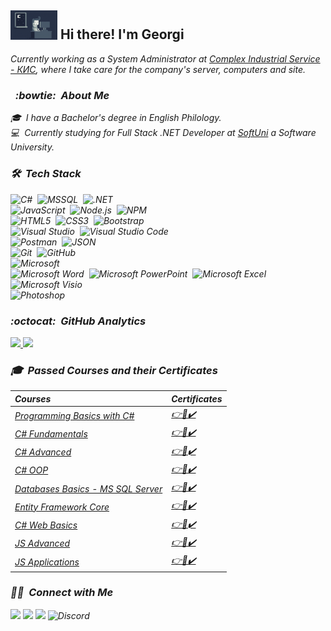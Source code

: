## <img width="75px" alt="Night Coding" src="https://raw.githubusercontent.com/AVS1508/AVS1508/master/assets/Night-Coding.gif" /> Hi there! I'm Georgi 
<p><em>Currently working as a System Administrator at <a href="https://www.complex-industrial-service.com/">Complex Industrial Service - КИС</a>, where I take care for the company's server, computers and site.

### &nbsp; :bowtie: &nbsp;About Me
🎓 &nbsp;I have a Bachelor's degree in English Philology.\
💻 &nbsp;Currently studying for Full Stack .NET Developer at <a href="https://softuni.bg/">SoftUni</a> a Software University.


### 🛠 &nbsp;Tech Stack

 ![C#](https://img.shields.io/badge/-C%23-239120?style=flat-square&logo=c-sharp&logoColor=white)&nbsp;
![MSSQL](https://img.shields.io/badge/MSSQL-CC2927?style=flat-square&logo=microsoft-sql-server&logoColor=white)&nbsp;
![.NET](https://img.shields.io/badge/.NET-5C2D91?style=flat-square&logo=.net&logoColor=white)&nbsp;\
![JavaScript](https://img.shields.io/badge/JavaScript-F7DF1E?style=flat-square&logo=javascript&logoColor=black)&nbsp;
![Node.js](https://img.shields.io/badge/Node.js-43853D?style=flat-square&logo=node.js&logoColor=white)&nbsp;
![NPM](https://img.shields.io/badge/Npm-CB3837?style=flat-square&logo=npm&logoColor=white)&nbsp;\
![HTML5](https://img.shields.io/badge/HTML5-E34F26?style=flat-square&logo=html5&logoColor=white)&nbsp;
![CSS3](https://img.shields.io/badge/CSS-1572B6?&style=flat-square&logo=css3&logoColor=white)&nbsp;
![Bootstrap](https://img.shields.io/badge/Bootstrap-563D7C?style=flat-square&logo=bootstrap&logoColor=white)&nbsp;\
![Visual Studio](https://img.shields.io/badge/Visual%20Studio-5C2D91?style=flat-square&logo=visual-studio&logoColor=white)&nbsp;
![Visual Studio Code](https://img.shields.io/badge/Visual%20Studio%20Code-007ACC?style=flat-square&logo=visual-studio-code&logoColor=white)&nbsp;\
![Postman](https://img.shields.io/badge/Postman-FF6C37?style=flat-square&logo=postman&logoColor=white)&nbsp;
![JSON](https://img.shields.io/badge/JSON-000000?style=flat-square&logo=json&logoColor=white)&nbsp;\
![Git](https://img.shields.io/badge/Git-F05032?style=flat-square&logo=git&logoColor=white)&nbsp;
![GitHub](https://img.shields.io/badge/GitHub-181717?style=flat-square&logo=github&logoColor=white)&nbsp;\
![Microsoft](https://img.shields.io/badge/Microsoft-666666?style=flat-square&logo=microsoft&logoColor=white)&nbsp;\
![Microsoft Word](https://img.shields.io/badge/Microsoft_Word-2B579A?style=flat-square&logo=microsoft-word&logoColor=white)&nbsp;
![Microsoft PowerPoint](https://img.shields.io/badge/Microsoft_PowerPoint-B7472A?style=flat-square&logo=microsoft-powerpoint&logoColor=white)&nbsp;
![Microsoft Excel](https://img.shields.io/badge/Microsoft_Excel-217346?style=flat-square&logo=microsoft-excel&logoColor=white)&nbsp;
![Microsoft Visio](https://img.shields.io/badge/Microsoft_Visio-3955A3?style=flat-square&logo=microsoft-visio&logoColor=white)&nbsp;\
![Photoshop](https://img.shields.io/badge/Photoshop-31A8FF?style=flat-square&logo=adobe-photoshop&logoColor=white)&nbsp;

### :octocat: &nbsp;GitHub Analytics

<p>
<a align="left" href="https://github.com/Georgi-Kalkovski">
  <img height="160em" src="https://github-readme-stats-eight-theta.vercel.app/api?username=Georgi-Kalkovski&show_icons=true&theme=react&include_all_commits=true&count_private=true "/>
  <img height="160em" src="https://github-readme-stats-eight-theta.vercel.app/api/top-langs/?username=Georgi-Kalkovski&layout=compact&langs_count=8&hide=java,r&theme=react "/>
</a>
</p>


### 🎓 &nbsp;Passed Courses and their Certificates

|**Courses**|**Certificates**|
|:---|:---|
|<a href="https://softuni.bg/trainings/2210/programming-basics-with-csharp-january-2019" > Programming Basics with C# </a>| <a href="https://softuni.bg/certificates/details/63367/b17f2ce8"> 👉📜✔️</a> |
|<a href="https://softuni.bg/trainings/2363/csharp-fundamentals-may-2019"> C# Fundamentals </a>| <a href="https://softuni.bg/certificates/details/69240/d2c927bf"> 👉📜✔️</a> |
|<a href="https://softuni.bg/trainings/2444/csharp-advanced-september-2019"> C# Advanced </a>| <a href="https://softuni.bg/certificates/details/72130/848218a9"> 👉📜✔️</a> |
|<a href="https://softuni.bg/trainings/2606/csharp-oop-february-2020"> C# OOP </a>| <a href="https://softuni.bg/certificates/details/80989/08c7072f"> 👉📜✔️</a> |
|<a href="https://softuni.bg/trainings/2988/databases-basics-ms-sql-server-may-2020"> Databases Basics - MS SQL Server </a>| <a href="https://softuni.bg/certificates/details/82956/83cf364b"> 👉📜✔️</a> |
|<a href="https://softuni.bg/trainings/2843/entity-framework-core-june-2020"> Entity Framework Core </a>| <a href="https://softuni.bg/certificates/details/86390/20630df2"> 👉📜✔️</a> |
|<a href="https://softuni.bg/trainings/3164/csharp-web-basics-september-2020"> C# Web Basics </a>| <a href="https://softuni.bg/certificates/details/91040/a9ea0727"> 👉📜✔️</a> |
|<a href="https://softuni.bg/trainings/3217/js-advanced-january-2021"> JS Advanced </a>| <a href="https://softuni.bg/certificates/details/98349/f2b1de32"> 👉📜✔️</a> |
|<a href="https://softuni.bg/trainings/3218/js-applications-february-2021"> JS Applications </a>| <a href="https://softuni.bg/certificates/details/102417/aee63c56"> 👉📜✔️</a> |

### 🤝🏻  &nbsp;Connect with Me

<a href="mailto:gopeto.92@gmail.com"><img src="https://img.shields.io/badge/-Gmail-EA4335?style=for-the-badge&logo=gmail&logoColor=white"/></a>
<a href="https://www.facebook.com/georgi.kalkovski"><img src="https://img.shields.io/badge/-Facebook-1877F2?style=for-the-badge&logo=facebook&logoColor=white"/></a>
<a href="https://www.reddit.com/user/TerterBG"><img src="https://img.shields.io/badge/-Reddit-FF4500?style=for-the-badge&logo=reddit&logoColor=white"/></a>
![Discord](https://img.shields.io/badge/Discord%3A%20Terter%238298-7289DA?style=for-the-badge&logo=discord&logoColor=white)&nbsp;
